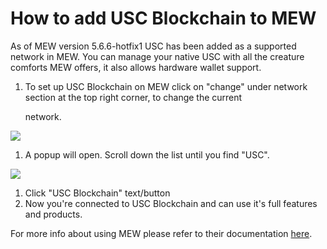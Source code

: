 # How to add USC Blockchain to MEW

As of MEW version 5.6.6-hotfix1 USC has been added as a supported network in MEW. You can manage your native USC with all the creature comforts MEW offers, it also allows hardware wallet support.

1. To set up USC Blockchain on MEW click on "change" under network section at the top right corner, to change the current 

   network.

![](https://github.com/USCio/docs/tree/ad5158afdcedc7ce1ca0e544a34919e024a0ed03/.gitbook/assets/MEW_1.png)

1. A popup will open. Scroll down the list until you find "USC".

![](https://github.com/USCio/docs/tree/ad5158afdcedc7ce1ca0e544a34919e024a0ed03/.gitbook/assets/MEW_2.png)

1. Click "USC Blockchain" text/button
2. Now you're connected to USC Blockchain and can use it's full features and products.

For more info about using MEW please refer to their documentation [here](https://kb.myetherwallet.com/).

